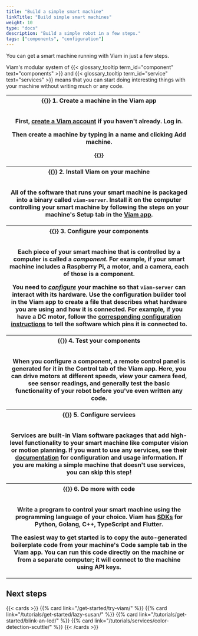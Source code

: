 ```yaml
---
title: "Build a simple smart machine"
linkTitle: "Build simple smart machines"
weight: 10
type: "docs"
description: "Build a simple robot in a few steps."
tags: ["components", "configuration"]
---
```


You can get a smart machine running with Viam in just a few steps.

Viam's modular system of {{< glossary_tooltip term_id="component" text="components" >}} and {{< glossary_tooltip term_id="service" text="services" >}} means that you can start doing interesting things with your machine without writing much or any code.

<table>
  <tr>
    <th>{{<imgproc src="/use-cases/signup-narrow.png" class="fill alignleft" resize="500x" style="max-width: 200px" declaredimensions=true alt="Viam app login screen.">}}
      <b>1. Create a machine in the Viam app</b><br><br>
      <p>First, <a href="https://app.viam.com/">create a Viam account</a> if you haven't already. Log in.</p>
      <p>Then create a machine by typing in a name and clicking <strong>Add machine</strong>.</p>
      <p>{{<imgproc src="/use-cases/new-machine.png" class="fill aligncenter" resize="400x" style="max-width: 250px" declaredimensions=true alt="Viam app login screen.">}}</p>
    </th>
  </tr>
  <tr>
    <th>{{<imgproc src="/services/icons/data-capture.svg" class="fill alignright" style="max-width: 150px" declaredimensions=true alt="Installation icon">}}
      <b>2. Install Viam on your machine</b><br><br>
      <p>All of the software that runs your smart machine is packaged into a binary called <code>viam-server</code>.
      Install it on the computer controlling your smart machine by following the steps on your machine's <strong>Setup</strong> tab in the <a href="https://app.viam.com/">Viam app</a>.</p>
    </th>
  </tr>
  <tr>
    <th>{{<imgproc src="/icons/components.png" class="fill alignleft" resize="400x" style="max-width: 220px" declaredimensions=true alt="An assortment of components.">}}
      <b>3. Configure your components</b><br><br>
      <p>Each piece of your smart machine that is controlled by a computer is called a <i>component</i>. For example, if your smart machine includes a Raspberry Pi, a motor, and a camera, each of those is a component.</p>
      <p>You need to <i><a href="/build/configure/">configure</a></i> your machine so that <code>viam-server</code> can interact with its hardware. Use the configuration builder tool in the Viam app to create a file that describes what hardware you are using and how it is connected.
      For example, if you have a DC motor, follow the <a href="/components/motor/gpio/">corresponding configuration instructions</a> to tell the software which pins it is connected to.</p>
    </th>
  </tr>
  <tr>
    <th>{{<gif webm_src="/tutorials/lazy-susan/control-dcmotor.webm" mp4_src="/tutorials/lazy-susan/control-dcmotor.mp4" alt="The Viam app Control tab with a control panel for each component. The panel for a DC motor is clicked, expanding to show power controls." max-width="400px" class="fill alignleft">}}
      <b>4. Test your components</b><br><br>
      <p>When you configure a component, a remote control panel is generated for it in the <b>Control</b> tab of the Viam app. Here, you can drive motors at different speeds, view your camera feed, see sensor readings, and generally test the basic functionality of your robot before you've even written any code.
      </p>
    </th>
  </tr>
  <tr>
    <th>{{<imgproc src="/ml/collect.svg" class="fill alignright" style="max-width: 220px"  declaredimensions=true alt="Services">}}
      <b>5. Configure services</b><br><br>
      <p>Services are built-in Viam software packages that add high-level functionality to your smart machine like computer vision or motion planning.
      If you want to use any services, see their <a href="/services/">documentation</a> for configuration and usage information.
      If you are making a simple machine that doesn't use services, you can skip this step!
      </p>
    </th>
  </tr>
  <tr>
    <th>{{<imgproc src="/ml/configure.svg" class="fill alignleft" style="max-width: 210px"  declaredimensions=true alt="Services">}}
      <b>6. Do more with code</b><br><br>
      <p>Write a program to control your smart machine using the programming language of your choice. Viam has <a href="/sdks/">SDKs</a> for Python, Golang, C++, TypeScript and Flutter.</p>
      <p>The easiest way to get started is to copy the auto-generated boilerplate code from your machine's <b>Code sample</b> tab in the Viam app. You can run this code directly on the machine or from a separate computer; it will connect to the machine using API keys.</p>
    </th>
  </tr>
</table>

## Next steps

{{< cards >}}
{{% card link="/get-started/try-viam/" %}}
{{% card link="/tutorials/get-started/lazy-susan/" %}}
{{% card link="/tutorials/get-started/blink-an-led/" %}}
{{% card link="/tutorials/services/color-detection-scuttle/" %}}
{{< /cards >}}
